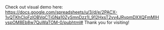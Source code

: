 Check out visual demo here: https://docs.google.com/spreadsheets/u/3/d/e/2PACX-1vQTKhCIoFzlOBVqCTiGNa10ZySmnDzz1l_912HxsT2vv4JRypmDXXQFmMIHvspOM8Eb8w7QuWaTOM-0/pubhtml#
Thank you for visiting!
